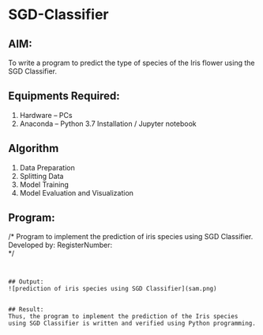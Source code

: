 # SGD-Classifier
## AIM:
To write a program to predict the type of species of the Iris flower using the SGD Classifier.

## Equipments Required:
1. Hardware – PCs
2. Anaconda – Python 3.7 Installation / Jupyter notebook

## Algorithm
1. Data Preparation
2. Splitting Data
3. Model Training
4. Model Evaluation and Visualization

## Program:
/*
Program to implement the prediction of iris species using SGD Classifier.
Developed by: 
RegisterNumber:  
*/
```


## Output:
![prediction of iris species using SGD Classifier](sam.png)


## Result:
Thus, the program to implement the prediction of the Iris species using SGD Classifier is written and verified using Python programming.
